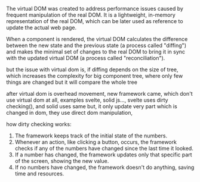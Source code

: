 The virtual DOM was created to address performance issues caused by frequent manipulation of the real DOM. It is a lightweight, in-memory representation of the real DOM, which can be later used as reference to update the actual web page.

When a component is rendered, the virtual DOM calculates the difference between the new state and the previous state (a process called "diffing") and makes the minimal set of changes to the real DOM to bring it in sync with the updated virtual DOM (a process called "reconciliation").

but the issue with virtual dom is, if diffing depends on the size of tree, which increases the complexity for big component tree, where only few things are changed but it will compare the whole tree

after virtual dom is overhead movement, new framework came, which don't use virtual dom at all, examples svelte, solid js..., svelte uses dirty checking(), and solid uses same but, it only update very part which is changed in dom, they use direct dom manipulation,

how dirty checking works:

1. The framework keeps track of the initial state of the numbers.
2. Whenever an action, like clicking a button, occurs, the framework checks if any of the numbers have changed since the last time it looked.
3. If a number has changed, the framework updates only that specific part of the screen, showing the new value.
4. If no numbers have changed, the framework doesn't do anything, saving time and resources.





